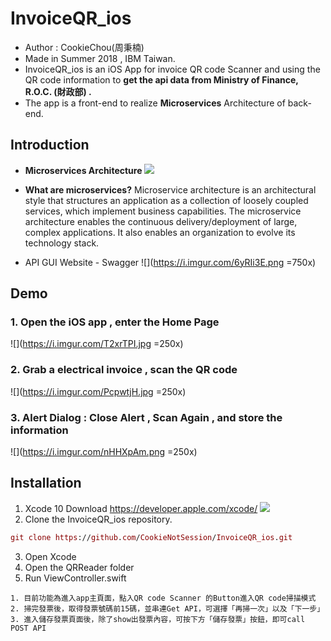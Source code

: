 InvoiceQR_ios 
===
- Author : CookieChou(周秉楠)
- Made in Summer 2018 , IBM Taiwan.
- InvoiceQR_ios is an iOS App for invoice QR code Scanner and using the QR code information to **get the api data from Ministry of Finance, R.O.C. (財政部) .**
- The app is a front-end to realize **Microservices** Architecture of back-end.

Introduction
---
- **Microservices Architecture**
![](https://i.imgur.com/qM2hpUf.png)
- **What are microservices?**
Microservice architecture is an architectural style that structures an application as a collection of loosely coupled services, which implement business capabilities. The microservice architecture enables the continuous delivery/deployment of large, complex applications. It also enables an organization to evolve its technology stack.

- API GUI Website - Swagger 
![](https://i.imgur.com/6yRIi3E.png =750x)

Demo 
---
### 1. Open the iOS app , enter the Home Page
![](https://i.imgur.com/T2xrTPI.jpg =250x)
### 2. Grab a electrical invoice , scan the QR code
![](https://i.imgur.com/PcpwtjH.jpg =250x)
### 3. Alert Dialog : Close Alert , Scan Again , and store the information
![](https://i.imgur.com/nHHXpAm.png =250x)

Installation
---
1. Xcode 10 Download
https://developer.apple.com/xcode/
![](https://i.imgur.com/oIsKMr3.jpg)
2. Clone the InvoiceQR_ios repository.
``` mac
git clone https://github.com/CookieNotSession/InvoiceQR_ios.git
```
3. Open Xcode
4. Open the QRReader folder
5. Run ViewController.swift

```
1. 目前功能為進入app主頁面，點入QR code Scanner 的Button進入QR code掃描模式
2. 掃完發票後，取得發票號碼前15碼，並串連Get API，可選擇「再掃一次」以及「下一步」
3. 進入儲存發票頁面後，除了show出發票內容，可按下方「儲存發票」按鈕，即可call POST API
```

